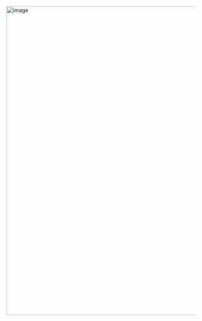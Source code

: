 <img width="1677" height="819" alt="image" src="https://github.com/user-attachments/assets/7080bdd7-1eda-4571-97e7-6409d9185386" />
